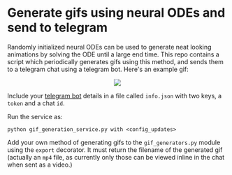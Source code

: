 # Generate gifs using neural ODEs and send to telegram

Randomly initialized neural ODEs can be used to generate neat looking animations by solving the ODE until a large end time. This repo contains a script which periodically generates gifs using this method, and sends them to a telegram chat using a telegram bot. Here's an example gif:


<p align="center">
  <img src="example.gif">
</p>

Include your [telegram bot](https://core.telegram.org/bots) details in a file called `info.json` with two keys, a `token` and a chat `id`.


Run the service as:

`python gif_generation_service.py with <config_updates>`

Add your own method of generating gifs to the `gif_generators.py` module using the `export` decorator. It must return the filename of the generated gif (actually an `mp4` file, as currently only those can be viewed inline in the chat when sent as a video.)